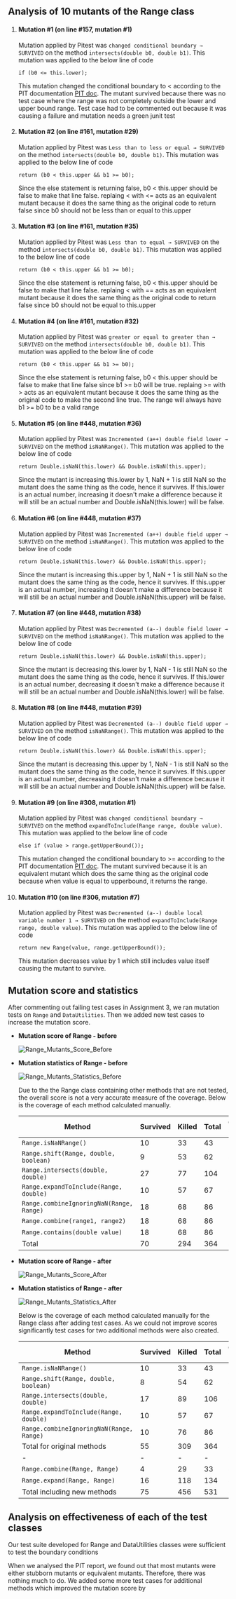 ## Analysis of 10 mutants of the Range class

1. #### Mutation #1 (on line #157, mutation #1)

   Mutation applied by Pitest was `changed conditional boundary → SURVIVED` on the method `intersects(double b0, double b1)`. This mutation was applied to the below line of code

   ```
   if (b0 <= this.lower);
   ```

   This mutation changed the conditional boundary to < according to the PIT documentation [PIT doc](https://pitest.org/quickstart/mutators/). The mutant survived because there was no test case where the range was not completely outside the lower and upper bound range. Test case had to be commented out because it was causing a failure and mutation needs a green junit test

2. #### Mutation #2 (on line #161, mutation #29)

   Mutation applied by Pitest was `Less than to less or equal → SURVIVED` on the method `intersects(double b0, double b1)`. This mutation was applied to the below line of code

   ```
   return (b0 < this.upper && b1 >= b0);
   ```

   Since the else statement is returning false, b0 < this.upper should be false to make that line false. replaing < with <= acts as an equivalent mutant because it does the same thing as the original code to return false since b0 should not be less than or equal to this.upper

3. #### Mutation #3 (on line #161, mutation #35)

   Mutation applied by Pitest was `Less than to equal → SURVIVED` on the method `intersects(double b0, double b1)`. This mutation was applied to the below line of code

   ```
   return (b0 < this.upper && b1 >= b0);
   ```

   Since the else statement is returning false, b0 < this.upper should be false to make that line false. replaing < with == acts as an equivalent mutant because it does the same thing as the original code to return false since b0 should not be equal to this.upper

4. #### Mutation #4 (on line #161, mutation #32)

   Mutation applied by Pitest was `greater or equal to greater than → SURVIVED` on the method `intersects(double b0, double b1)`. This mutation was applied to the below line of code

   ```
   return (b0 < this.upper && b1 >= b0);
   ```

   Since the else statement is returning false, b0 < this.upper should be false to make that line false since b1 >= b0 will be true. replaing >= with > acts as an equivalent mutant because it does the same thing as the original code to make the second line true. The range will always have b1 >= b0 to be a valid range

5. #### Mutation #5 (on line #448, mutation #36)

   Mutation applied by Pitest was `Incremented (a++) double field lower → SURVIVED` on the method `isNaNRange()`. This mutation was applied to the below line of code

   ```
   return Double.isNaN(this.lower) && Double.isNaN(this.upper);
   ```

   Since the mutant is increasing this.lower by 1, NaN + 1 is still NaN so the mutant does the same thing as the code, hence it survives. If this.lower is an actual number, increasing it doesn't make a difference because it will still be an actual number and Double.isNaN(this.lower) will be false.

6. #### Mutation #6 (on line #448, mutation #37)

   Mutation applied by Pitest was `Incremented (a++) double field upper → SURVIVED` on the method `isNaNRange()`. This mutation was applied to the below line of code

   ```
   return Double.isNaN(this.lower) && Double.isNaN(this.upper);
   ```

   Since the mutant is increasing this.upper by 1, NaN + 1 is still NaN so the mutant does the same thing as the code, hence it survives. If this.upper is an actual number, increasing it doesn't make a difference because it will still be an actual number and Double.isNaN(this.upper) will be false.

7. #### Mutation #7 (on line #448, mutation #38)

   Mutation applied by Pitest was `Decremented (a--) double field lower → SURVIVED` on the method `isNaNRange()`. This mutation was applied to the below line of code

   ```
   return Double.isNaN(this.lower) && Double.isNaN(this.upper);
   ```

   Since the mutant is decreasing this.lower by 1, NaN - 1 is still NaN so the mutant does the same thing as the code, hence it survives. If this.lower is an actual number, decreasing it doesn't make a difference because it will still be an actual number and Double.isNaN(this.lower) will be false.

8. #### Mutation #8 (on line #448, mutation #39)

   Mutation applied by Pitest was `Decremented (a--) double field upper → SURVIVED` on the method `isNaNRange()`. This mutation was applied to the below line of code

   ```
   return Double.isNaN(this.lower) && Double.isNaN(this.upper);
   ```

   Since the mutant is decreasing this.upper by 1, NaN - 1 is still NaN so the mutant does the same thing as the code, hence it survives. If this.upper is an actual number, decreasing it doesn't make a difference because it will still be an actual number and Double.isNaN(this.upper) will be false.

9. #### Mutation #9 (on line #308, mutation #1)

   Mutation applied by Pitest was `changed conditional boundary → SURVIVED` on the method `expandToInclude(Range range, double value)`. This mutation was applied to the below line of code

   ```
   else if (value > range.getUpperBound());
   ```

   This mutation changed the conditional boundary to >= according to the PIT documentation [PIT doc](https://pitest.org/quickstart/mutators/). The mutant survived because it is an equivalent mutant which does the same thing as the original code because when value is equal to upperbound, it returns the range. 

10. #### Mutation #10 (on line #306, mutation #7)

    Mutation applied by Pitest was `Decremented (a--) double local variable number 1 → SURVIVED` on the method `expandToInclude(Range range, double value)`. This mutation was applied to the below line of code

    ```
    return new Range(value, range.getUpperBound());
    ```

    This mutation decreases value by 1 which still includes value itself causing the mutant to survive.


## Mutation score and statistics

After commenting out failing test cases in Assignment 3, we ran mutation tests on `Range` and `DataUtilities`. Then we added new test cases to increase the mutation score. 

- **Mutation score of Range - before**

  ![Range_Mutants_Score_Before](Range_PIT_screenshot_before.png)

- **Mutation statistics of Range - before**

  ![Range_Mutants_Statistics_Before](mutation_stat_range_before.png)

  Due to the the Range class containing other methods that are not tested, the overall score is not a very accurate measure of the coverage. Below is the coverage of each method calculated manually.

  | Method                                   | Survived | Killed | Total | Coverage % |
  | ---------------------------------------- | -------- | ------ | ----- | ---------- |
  | `Range.isNaNRange()`                     | 10       | 33     | 43    | 76.74      |
  | `Range.shift(Range, double, boolean)`    | 9        | 53     | 62    | 85.48      |
  | `Range.intersects(double, double)`       | 27       | 77     | 104   | 74.03      |
  | `Range.expandToInclude(Range, double)`   | 10       | 57     | 67    | 85.07      |
  | `Range.combineIgnoringNaN(Range, Range)` | 18       | 68     | 86    | 79.07      |
  | `Range.combine(range1, range2)`          | 18       | 68     | 86    | 79.07      |
  | `Range.contains(double value)`           | 18       | 68     | 86    | 79.07      |
  | Total                                    | 70       | 294    | 364   | 80.77      |

- **Mutation score of Range - after**

  ![Range_Mutants_Score_After](images/Range_Mutant_Score_After.png)

- **Mutation statistics of Range - after**

  ![Range_Mutants_Statistics_After](images/Range_Mutant_Statistics_After.png)

  Below is the coverage of each method calculated manually for the Range class after adding test cases. As we could not improve scores significantly test cases for two additional methods were also created.

  | Method                                   | Survived | Killed | Total | Coverage % |
  | ---------------------------------------- | -------- | ------ | ----- | ---------- |
  | `Range.isNaNRange()`                     | 10       | 33     | 43    | 76.74      |
  | `Range.shift(Range, double, boolean)`    | 8        | 54     | 62    | 87.10      |
  | `Range.intersects(double, double)`       | 17       | 89     | 106   | 83.96      |
  | `Range.expandToInclude(Range, double)`   | 10       | 57     | 67    | 85.07      |
  | `Range.combineIgnoringNaN(Range, Range)` | 10       | 76     | 86    | 88.72      |
  | Total for original methods               | 55       | 309    | 364   | 84.89      |
  | -                                        | -        | -      | -     | -          |
  | `Range.combine(Range, Range)`            | 4        | 29     | 33    | 87.87      |
  | `Range.expand(Range, Range)`             | 16       | 118    | 134   | 88.60      |
  | Total including new methods              | 75       | 456    | 531   | 85.87      |

## Analysis on effectiveness of each of the test classes

Our test suite developed for Range and DataUtilities classes were sufficient to test the boundary conditions

When we analysed the PIT report, we found out that most mutants were either stubborn mutants or equivalent mutants. Therefore, there was nothing much to do. We added some more test cases for additional methods which improved the mutation score by  
